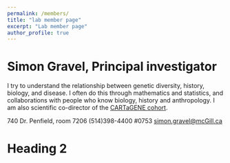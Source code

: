 ```yaml
---
permalink: /members/
title: "lab member page"
excerpt: "Lab member page"
author_profile: true
---
```



Simon Gravel, Principal investigator
======
I try to understand the relationship between genetic diversity, history, biology, and disease. I often do this through mathematics and statistics, and collaborations with people who know biology, history and anthropology. I am also scientific co-director of the [CARTaGENE cohort](https://cartagene.qc.ca/).

740 Dr. Penfield, room 7206
(514)398-4400 #0753
simon.gravel@mcGill.ca




Heading 2
======
